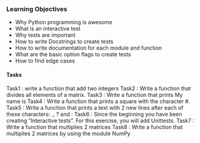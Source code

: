 ### Learning Objectives

- Why Python programming is awesome
- What is an interactive test
- Why tests are important
- How to write Docstrings to create tests
- How to write documentation for each module and function
- What are the basic option flags to create tests
- How to find edge cases

#### Tasks

 Task1 : write a function that add two integers
 Task2 : Write a function that divides all elements of a matrix.
 Task3 : Write a function that prints My name is <first name> <last name>
 Task4 : Write a function that prints a square with the character #.
 Task5 : Write a function that prints a text with 2 new lines after each of these characters: ., ? and :
 Task6 : Since the beginning you have been creating “Interactive tests”. For this exercise, you will add Unittests.
 Task7 : Write a function that multiplies 2 matrices
 Task8 : Write a function that multiplies 2 matrices by using the module NumPy
